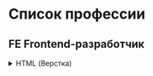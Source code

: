 # Список профессии

  ## FE Frontend-разработчик
<details><summary>HTML (Верстка)</summary>

   + [html-homeworks](https://github.com/netology-code/html-homeworks)
   + [html-2-homeworks](https://github.com/netology-code/html-2-homeworks)
</details>

